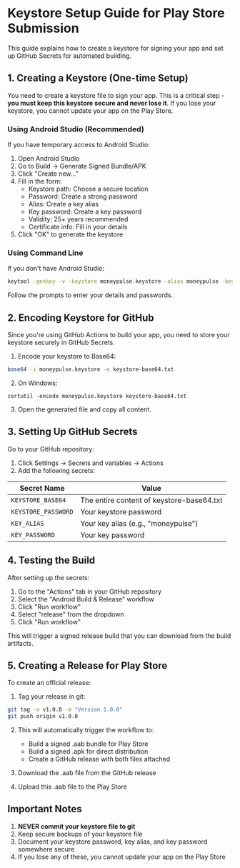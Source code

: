  # Keystore Setup Guide for Play Store Submission

This guide explains how to create a keystore for signing your app and set up GitHub Secrets for automated building.

## 1. Creating a Keystore (One-time Setup)

You need to create a keystore file to sign your app. This is a critical step - **you must keep this keystore secure and never lose it**. If you lose your keystore, you cannot update your app on the Play Store.

### Using Android Studio (Recommended)
If you have temporary access to Android Studio:

1. Open Android Studio
2. Go to Build → Generate Signed Bundle/APK
3. Click "Create new..."
4. Fill in the form:
   - Keystore path: Choose a secure location
   - Password: Create a strong password
   - Alias: Create a key alias
   - Key password: Create a key password
   - Validity: 25+ years recommended
   - Certificate info: Fill in your details
5. Click "OK" to generate the keystore

### Using Command Line
If you don't have Android Studio:

```bash
keytool -genkey -v -keystore moneypulse.keystore -alias moneypulse -keyalg RSA -keysize 2048 -validity 10000
```

Follow the prompts to enter your details and passwords.

## 2. Encoding Keystore for GitHub

Since you're using GitHub Actions to build your app, you need to store your keystore securely in GitHub Secrets.

1. Encode your keystore to Base64:

```bash
base64 -i moneypulse.keystore -o keystore-base64.txt
```

2. On Windows:
```
certutil -encode moneypulse.keystore keystore-base64.txt
```

3. Open the generated file and copy all content.

## 3. Setting Up GitHub Secrets

Go to your GitHub repository:

1. Click Settings → Secrets and variables → Actions
2. Add the following secrets:

| Secret Name | Value |
|-------------|-------|
| `KEYSTORE_BASE64` | The entire content of keystore-base64.txt |
| `KEYSTORE_PASSWORD` | Your keystore password |
| `KEY_ALIAS` | Your key alias (e.g., "moneypulse") |
| `KEY_PASSWORD` | Your key password |

## 4. Testing the Build

After setting up the secrets:

1. Go to the "Actions" tab in your GitHub repository
2. Select the "Android Build & Release" workflow
3. Click "Run workflow"
4. Select "release" from the dropdown
5. Click "Run workflow"

This will trigger a signed release build that you can download from the build artifacts.

## 5. Creating a Release for Play Store

To create an official release:

1. Tag your release in git:
```bash
git tag -a v1.0.0 -m "Version 1.0.0"
git push origin v1.0.0
```

2. This will automatically trigger the workflow to:
   - Build a signed .aab bundle for Play Store
   - Build a signed .apk for direct distribution
   - Create a GitHub release with both files attached

3. Download the .aab file from the GitHub release
4. Upload this .aab file to the Play Store

## Important Notes

1. **NEVER commit your keystore file to git**
2. Keep secure backups of your keystore file
3. Document your keystore password, key alias, and key password somewhere secure
4. If you lose any of these, you cannot update your app on the Play Store 